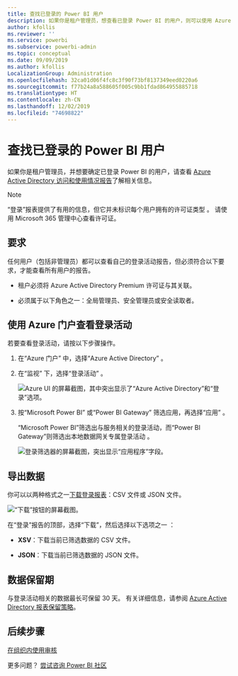 ```yaml
---
title: 查找已登录的 Power BI 用户
description: 如果你是租户管理员，想查看已登录 Power BI 的用户，则可以使用 Azure Active Directory 访问和使用情况报告进行查看。
author: kfollis
ms.reviewer: ''
ms.service: powerbi
ms.subservice: powerbi-admin
ms.topic: conceptual
ms.date: 09/09/2019
ms.author: kfollis
LocalizationGroup: Administration
ms.openlocfilehash: 32ca01d06f4fc8c3f90f73bf8137349eed0220a6
ms.sourcegitcommit: f77b24a8a588605f005c9bb1fdad864955885718
ms.translationtype: HT
ms.contentlocale: zh-CN
ms.lasthandoff: 12/02/2019
ms.locfileid: "74698822"
---
```

# <a name="find-power-bi-users-that-have-signed-in"></a>查找已登录的 Power BI 用户

如果你是租户管理员，并想要确定已登录 Power BI 的用户，请查看 [Azure Active Directory 访问和使用情况报告](/azure/active-directory/reports-monitoring/concept-sign-ins)了解相关信息。

> [!NOTE]
> “登录”报表提供了有用的信息，但它并未标识每个用户拥有的许可证类型  。 请使用 Microsoft 365 管理中心查看许可证。

## <a name="requirements"></a>要求

任何用户（包括非管理员）都可以查看自己的登录活动报告，但必须符合以下要求，才能查看所有用户的报告。

* 租户必须将 Azure Active Directory Premium 许可证与其关联。

* 必须属于以下角色之一：全局管理员、安全管理员或安全读取者。

## <a name="use-the-azure-portal-to-view-sign-ins"></a>使用 Azure 门户查看登录活动

若要查看登录活动，请按以下步骤操作。

1. 在“Azure 门户”  中，选择“Azure Active Directory”  。

1. 在“监视”  下，选择“登录活动”  。
   
    ![Azure UI 的屏幕截图，其中突出显示了“Azure Active Directory”和“登录”选项。](media/service-admin-access-usage/azure-portal-sign-ins.png)

1. 按“Microsoft Power BI”  或“Power BI Gateway”  筛选应用，再选择“应用”  。

    “Microsoft Power BI”筛选出与服务相关的登录活动，而“Power BI Gateway”则筛选出本地数据网关专属登录活动   。
   
    ![登录筛选器的屏幕截图，突出显示“应用程序”字段。](media/service-admin-access-usage/sign-in-filter.png)

## <a name="export-the-data"></a>导出数据

你可以以两种格式之一[下载登录报表](/azure/active-directory/reports-monitoring/quickstart-download-sign-in-report)：CSV 文件或 JSON 文件。

![“下载”按钮的屏幕截图。](media/service-admin-access-usage/download-sign-in-data-csv.png)

在“登录”报告的顶部，选择“下载”，然后选择以下选项之一   ：

* **XSV**：下载当前已筛选数据的 CSV 文件。

* **JSON**：下载当前已筛选数据的 JSON 文件。

## <a name="data-retention"></a>数据保留期

与登录活动相关的数据最长可保留 30 天。 有关详细信息，请参阅 [Azure Active Directory 报表保留策略](/azure/active-directory/reports-monitoring/reference-reports-data-retention)。

## <a name="next-steps"></a>后续步骤

[在组织内使用审核](service-admin-auditing.md)

更多问题？ [尝试咨询 Power BI 社区](https://community.powerbi.com/)